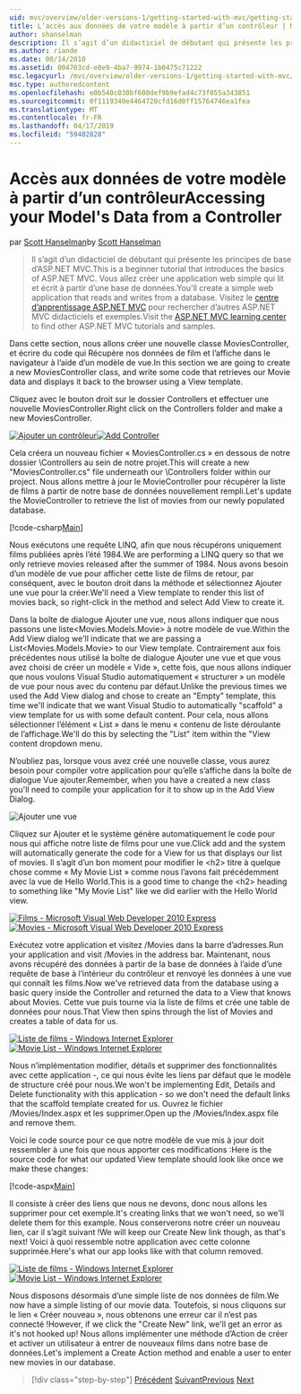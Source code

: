 ```yaml
---
uid: mvc/overview/older-versions-1/getting-started-with-mvc/getting-started-with-mvc-part5
title: L’accès aux données de votre modèle à partir d’un contrôleur | Microsoft Docs
author: shanselman
description: Il s’agit d’un didacticiel de débutant qui présente les principes de base d’ASP.NET MVC. Créer une application web simple qui lit et écrit à partir d’une base de données.
ms.author: riande
ms.date: 08/14/2010
ms.assetid: 004703cd-e0e9-4ba7-9974-1b0475c71222
msc.legacyurl: /mvc/overview/older-versions-1/getting-started-with-mvc/getting-started-with-mvc-part5
msc.type: authoredcontent
ms.openlocfilehash: e0b540c030bf600def9b9efad4c73f055a343851
ms.sourcegitcommit: 0f1119340e4464720cfd16d0ff15764746ea1fea
ms.translationtype: MT
ms.contentlocale: fr-FR
ms.lasthandoff: 04/17/2019
ms.locfileid: "59402828"
---
```

# <a name="accessing-your-models-data-from-a-controller"></a><span data-ttu-id="499fc-104">Accès aux données de votre modèle à partir d’un contrôleur</span><span class="sxs-lookup"><span data-stu-id="499fc-104">Accessing your Model's Data from a Controller</span></span>

<span data-ttu-id="499fc-105">par [Scott Hanselman](https://github.com/shanselman)</span><span class="sxs-lookup"><span data-stu-id="499fc-105">by [Scott Hanselman](https://github.com/shanselman)</span></span>

> <span data-ttu-id="499fc-106">Il s’agit d’un didacticiel de débutant qui présente les principes de base d’ASP.NET MVC.</span><span class="sxs-lookup"><span data-stu-id="499fc-106">This is a beginner tutorial that introduces the basics of ASP.NET MVC.</span></span> <span data-ttu-id="499fc-107">Vous allez créer une application web simple qui lit et écrit à partir d’une base de données.</span><span class="sxs-lookup"><span data-stu-id="499fc-107">You'll create a simple web application that reads and writes from a database.</span></span> <span data-ttu-id="499fc-108">Visitez le [centre d’apprentissage ASP.NET MVC](../../../index.md) pour rechercher d’autres ASP.NET MVC didacticiels et exemples.</span><span class="sxs-lookup"><span data-stu-id="499fc-108">Visit the [ASP.NET MVC learning center](../../../index.md) to find other ASP.NET MVC tutorials and samples.</span></span>


<span data-ttu-id="499fc-109">Dans cette section, nous allons créer une nouvelle classe MoviesController, et écrire du code qui Récupère nos données de film et l’affiche dans le navigateur à l’aide d’un modèle de vue.</span><span class="sxs-lookup"><span data-stu-id="499fc-109">In this section we are going to create a new MoviesController class, and write some code that retrieves our Movie data and displays it back to the browser using a View template.</span></span>

<span data-ttu-id="499fc-110">Cliquez avec le bouton droit sur le dossier Controllers et effectuer une nouvelle MoviesController.</span><span class="sxs-lookup"><span data-stu-id="499fc-110">Right click on the Controllers folder and make a new MoviesController.</span></span>

<span data-ttu-id="499fc-111">[![Ajouter un contrôleur](getting-started-with-mvc-part5/_static/image2.png)](getting-started-with-mvc-part5/_static/image1.png)</span><span class="sxs-lookup"><span data-stu-id="499fc-111">[![Add Controller](getting-started-with-mvc-part5/_static/image2.png)](getting-started-with-mvc-part5/_static/image1.png)</span></span>

<span data-ttu-id="499fc-112">Cela créera un nouveau fichier « MoviesController.cs » en dessous de notre dossier \Controllers au sein de notre projet.</span><span class="sxs-lookup"><span data-stu-id="499fc-112">This will create a new "MoviesController.cs" file underneath our \Controllers folder within our project.</span></span> <span data-ttu-id="499fc-113">Nous allons mettre à jour le MovieController pour récupérer la liste de films à partir de notre base de données nouvellement rempli.</span><span class="sxs-lookup"><span data-stu-id="499fc-113">Let's update the MovieController to retrieve the list of movies from our newly populated database.</span></span>

[!code-csharp[Main](getting-started-with-mvc-part5/samples/sample1.cs)]

<span data-ttu-id="499fc-114">Nous exécutons une requête LINQ, afin que nous récupérons uniquement films publiées après l’été 1984.</span><span class="sxs-lookup"><span data-stu-id="499fc-114">We are performing a LINQ query so that we only retrieve movies released after the summer of 1984.</span></span> <span data-ttu-id="499fc-115">Nous avons besoin d’un modèle de vue pour afficher cette liste de films de retour, par conséquent, avec le bouton droit dans la méthode et sélectionnez Ajouter une vue pour la créer.</span><span class="sxs-lookup"><span data-stu-id="499fc-115">We'll need a View template to render this list of movies back, so right-click in the method and select Add View to create it.</span></span>

<span data-ttu-id="499fc-116">Dans la boîte de dialogue Ajouter une vue, nous allons indiquer que nous passons une liste&lt;Movies.Models.Movie&gt; à notre modèle de vue.</span><span class="sxs-lookup"><span data-stu-id="499fc-116">Within the Add View dialog we'll indicate that we are passing a List&lt;Movies.Models.Movie&gt; to our View template.</span></span> <span data-ttu-id="499fc-117">Contrairement aux fois précédentes nous utilisé la boîte de dialogue Ajouter une vue et que vous avez choisi de créer un modèle « Vide », cette fois, que nous allons indiquer que nous voulons Visual Studio automatiquement « structurer » un modèle de vue pour nous avec du contenu par défaut.</span><span class="sxs-lookup"><span data-stu-id="499fc-117">Unlike the previous times we used the Add View dialog and chose to create an "Empty" template, this time we'll indicate that we want Visual Studio to automatically "scaffold" a view template for us with some default content.</span></span> <span data-ttu-id="499fc-118">Pour cela, nous allons sélectionner l’élément « List » dans le menu « contenu de liste déroulante de l’affichage.</span><span class="sxs-lookup"><span data-stu-id="499fc-118">We'll do this by selecting the "List" item within the "View content dropdown menu.</span></span>

<span data-ttu-id="499fc-119">N’oubliez pas, lorsque vous avez créé une nouvelle classe, vous aurez besoin pour compiler votre application pour qu’elle s’affiche dans la boîte de dialogue Vue ajouter.</span><span class="sxs-lookup"><span data-stu-id="499fc-119">Remember, when you have a created a new class you'll need to compile your application for it to show up in the Add View Dialog.</span></span>

![Ajouter une vue](getting-started-with-mvc-part5/_static/image3.png)

<span data-ttu-id="499fc-121">Cliquez sur Ajouter et le système génère automatiquement le code pour nous qui affiche notre liste de films pour une vue.</span><span class="sxs-lookup"><span data-stu-id="499fc-121">Click add and the system will automatically generate the code for a View for us that displays our list of movies.</span></span> <span data-ttu-id="499fc-122">Il s’agit d’un bon moment pour modifier le &lt;h2&gt; titre à quelque chose comme « My Movie List » comme nous l’avons fait précédemment avec la vue de Hello World.</span><span class="sxs-lookup"><span data-stu-id="499fc-122">This is a good time to change the &lt;h2&gt; heading to something like "My Movie List" like we did earlier with the Hello World view.</span></span>

<span data-ttu-id="499fc-123">[![Films - Microsoft Visual Web Developer 2010 Express](getting-started-with-mvc-part5/_static/image5.png)](getting-started-with-mvc-part5/_static/image4.png)</span><span class="sxs-lookup"><span data-stu-id="499fc-123">[![Movies - Microsoft Visual Web Developer 2010 Express](getting-started-with-mvc-part5/_static/image5.png)](getting-started-with-mvc-part5/_static/image4.png)</span></span>

<span data-ttu-id="499fc-124">Exécutez votre application et visitez /Movies dans la barre d’adresses.</span><span class="sxs-lookup"><span data-stu-id="499fc-124">Run your application and visit /Movies in the address bar.</span></span> <span data-ttu-id="499fc-125">Maintenant, nous avons récupéré des données à partir de la base de données à l’aide d’une requête de base à l’intérieur du contrôleur et renvoyé les données à une vue qui connaît les films.</span><span class="sxs-lookup"><span data-stu-id="499fc-125">Now we've retrieved data from the database using a basic query inside the Controller and returned the data to a View that knows about Movies.</span></span> <span data-ttu-id="499fc-126">Cette vue puis tourne via la liste de films et crée une table de données pour nous.</span><span class="sxs-lookup"><span data-stu-id="499fc-126">That View then spins through the list of Movies and creates a table of data for us.</span></span>

<span data-ttu-id="499fc-127">[![Liste de films - Windows Internet Explorer](getting-started-with-mvc-part5/_static/image7.png)](getting-started-with-mvc-part5/_static/image6.png)</span><span class="sxs-lookup"><span data-stu-id="499fc-127">[![Movie List - Windows Internet Explorer](getting-started-with-mvc-part5/_static/image7.png)](getting-started-with-mvc-part5/_static/image6.png)</span></span>

<span data-ttu-id="499fc-128">Nous n’implémentation modifier, détails et supprimer des fonctionnalités avec cette application -, ce qui nous évite les liens par défaut que le modèle de structure créé pour nous.</span><span class="sxs-lookup"><span data-stu-id="499fc-128">We won't be implementing Edit, Details and Delete functionality with this application - so we don't need the default links that the scaffold template created for us.</span></span> <span data-ttu-id="499fc-129">Ouvrez le fichier /Movies/Index.aspx et les supprimer.</span><span class="sxs-lookup"><span data-stu-id="499fc-129">Open up the /Movies/Index.aspx file and remove them.</span></span>

<span data-ttu-id="499fc-130">Voici le code source pour ce que notre modèle de vue mis à jour doit ressembler à une fois que nous apporter ces modifications :</span><span class="sxs-lookup"><span data-stu-id="499fc-130">Here is the source code for what our updated View template should look like once we make these changes:</span></span>

[!code-aspx[Main](getting-started-with-mvc-part5/samples/sample2.aspx)]

<span data-ttu-id="499fc-131">Il consiste à créer des liens que nous ne devons, donc nous allons les supprimer pour cet exemple.</span><span class="sxs-lookup"><span data-stu-id="499fc-131">It's creating links that we won't need, so we'll delete them for this example.</span></span> <span data-ttu-id="499fc-132">Nous conserverons notre créer un nouveau lien, car il s’agit suivant !</span><span class="sxs-lookup"><span data-stu-id="499fc-132">We will keep our Create New link though, as that's next!</span></span> <span data-ttu-id="499fc-133">Voici à quoi ressemble notre application avec cette colonne supprimée.</span><span class="sxs-lookup"><span data-stu-id="499fc-133">Here's what our app looks like with that column removed.</span></span>

<span data-ttu-id="499fc-134">[![Liste de films - Windows Internet Explorer](getting-started-with-mvc-part5/_static/image9.png)](getting-started-with-mvc-part5/_static/image8.png)</span><span class="sxs-lookup"><span data-stu-id="499fc-134">[![Movie List - Windows Internet Explorer](getting-started-with-mvc-part5/_static/image9.png)](getting-started-with-mvc-part5/_static/image8.png)</span></span>

<span data-ttu-id="499fc-135">Nous disposons désormais d’une simple liste de nos données de film.</span><span class="sxs-lookup"><span data-stu-id="499fc-135">We now have a simple listing of our movie data.</span></span> <span data-ttu-id="499fc-136">Toutefois, si nous cliquons sur le lien « Créer nouveau », nous obtenons une erreur car il n’est pas connecté !</span><span class="sxs-lookup"><span data-stu-id="499fc-136">However, if we click the "Create New" link, we'll get an error as it's not hooked up!</span></span> <span data-ttu-id="499fc-137">Nous allons implémenter une méthode d’Action de créer et activer un utilisateur à entrer de nouveaux films dans notre base de données.</span><span class="sxs-lookup"><span data-stu-id="499fc-137">Let's implement a Create Action method and enable a user to enter new movies in our database.</span></span>

> [!div class="step-by-step"]
> <span data-ttu-id="499fc-138">[Précédent](getting-started-with-mvc-part4.md)
> [Suivant](getting-started-with-mvc-part6.md)</span><span class="sxs-lookup"><span data-stu-id="499fc-138">[Previous](getting-started-with-mvc-part4.md)
[Next](getting-started-with-mvc-part6.md)</span></span>
